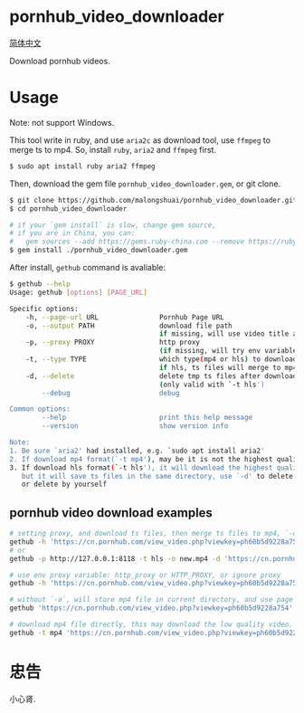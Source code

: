 # pornhub_video_downloader

[简体中文](https://github.com/malongshuai/pornhub_video_downloader/blob/main/README_CN.md)

Download pornhub videos.

# Usage

Note: not support Windows.

This tool write in ruby, and use `aria2c` as download tool, use `ffmpeg` to merge ts to mp4. So, install `ruby`, `aria2` and `ffmpeg` first.

```bash
$ sudo apt install ruby aria2 ffmpeg
```

Then, download the gem file `pornhub_video_downloader.gem`, or git clone.

```bash
$ git clone https://github.com/malongshuai/pornhub_video_downloader.git
$ cd pornhub_video_downloader

# if your `gem install` is slow, change gem source, 
# if you are in China, you can: 
#   gem sources --add https://gems.ruby-china.com --remove https://rubygems.org/
$ gem install ./pornhub_video_downloader.gem
```

After install, `gethub` command is avaliable: 

```bash
$ gethub --help
Usage: gethub [options] [PAGE_URL]

Specific options:
    -h, --page-url URL               Pornhub Page URL
    -o, --output PATH                download file path
                                     if missing, will use video title as filename
    -p, --proxy PROXY                http proxy
                                     (if missing, will try env variables)
    -t, --type TYPE                  which type(mp4 or hls) to download, default: hls
                                     if hls, ts files will merge to mp4
    -d, --delete                     delete tmp ts files after download
                                     (only valid with `-t hls')
        --debug                      debug

Common options:
        --help                       print this help message
        --version                    show version info

Note:
1. Be sure `aria2' had installed, e.g. `sudo apt install aria2'
2. If download mp4 format(`-t mp4'), may be it is not the highest quality one
3. If download hls format(`-t hls'), it will download the highest quality one,
   but it will save ts files in the same directory, use `-d' to delete this dir,
   or delete by yourself
```

## pornhub video download examples

```bash
# setting proxy, and download ts files, then merge ts files to mp4, `-d` means remove these ts files after merging.
gethub -h 'https://cn.pornhub.com/view_video.php?viewkey=ph60b5d9228a754' -p http://127.0.0.1:8118 -t hls -o new.mp4 -d
# or
gethub -p http://127.0.0.1:8118 -t hls -o new.mp4 -d 'https://cn.pornhub.com/view_video.php?viewkey=ph60b5d9228a754'

# use env proxy variable: http_proxy or HTTP_PROXY, or ignore proxy
gethub -h 'https://cn.pornhub.com/view_video.php?viewkey=ph60b5d9228a754' -t hls -o new.mp4

# without `-o`, will store mp4 file in current directory, and use page title as filename.
gethub 'https://cn.pornhub.com/view_video.php?viewkey=ph60b5d9228a754'

# download mp4 file directly, this may download the low quality video.
gethub -t mp4 'https://cn.pornhub.com/view_video.php?viewkey=ph60b5d9228a754'
```

# 忠告

小心肾.
